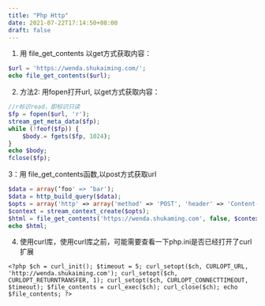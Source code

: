 ```yaml
---
title: "Php Http"
date: 2021-07-22T17:14:50+08:00
draft: false
---
```


1. 用 file_get_contents 以get方式获取内容：

```php
$url = 'https://wenda.shukaiming.com/';
echo file_get_contents($url);
```

2. 方法2: 用fopen打开url, 以get方式获取内容：
```php
//r标识read，即标识只读
$fp = fopen($url, 'r');
stream_get_meta_data($fp);
while (!feof($fp)) {
    $body.= fgets($fp, 1024);
}
echo $body;
fclose($fp);
```

3：用 file_get_contents函数,以post方式获取url

```php
$data = array(‘foo' => ‘bar');
$data = http_build_query($data);
$opts = array('http' => array('method' => 'POST', 'header' => 'Content-type: application/x-www-form-urlencodedrn' . 'Content-Length: ' . strlen($data) . '\r\n', 'content' => $data));
$context = stream_context_create($opts);
$html = file_get_contents('https://wenda.shukaming.com', false, $context);
echo $html;
```

4. 使用curl库，使用curl库之前，可能需要查看一下php.ini是否已经打开了curl扩展

```
<?php $ch = curl_init(); $timeout = 5; curl_setopt($ch, CURLOPT_URL, 'http://wenda.shukaiming.com'); curl_setopt($ch, CURLOPT_RETURNTRANSFER, 1); curl_setopt($ch, CURLOPT_CONNECTTIMEOUT, $timeout); $file_contents = curl_exec($ch); curl_close($ch); echo $file_contents; ?>
```